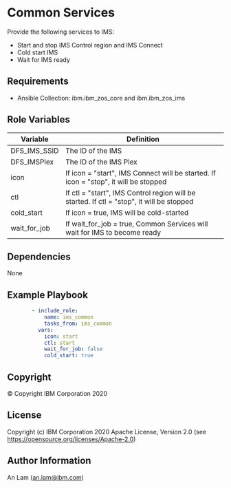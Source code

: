 Common Services
=========

Provide the following services to IMS:
* Start and stop IMS Control region and IMS Connect
* Cold start IMS
* Wait for IMS ready


Requirements
------------

* Ansible Collection: ibm.ibm_zos_core and ibm.ibm_zos_ims

Role Variables
--------------

| Variable                           | Definition                                                                                                                                                          |
| ---------------------------------- | ------------------------------------------------------------------------------------------------------------------------------------------------------------------- |
| DFS_IMS_SSID                | The ID of the IMS                                                                                                                           |
| DFS_IMSPlex                           | The ID of the IMS Plex       
| icon                | If icon = "start", IMS Connect will be started.  If icon = "stop", it will be stopped                                                                                                                           |
| ctl                | If ctl = "start", IMS Control region will be started.  If ctl = "stop", it will be stopped                                                                                                                           |
| cold_start                | If icon = true, IMS will be cold-started                                                                                                                            |
| wait_for_job                | If wait_for_job = true, Common Services will wait for IMS to become ready   

                                                                                          

Dependencies
------------

None

Example Playbook
----------------

```yaml
        - include_role:
            name: ims_common
            tasks_from: ims_common
          vars:
            icon: start
            ctl: start
            wait_for_job: false
            cold_start: true

```


## Copyright

© Copyright IBM Corporation 2020

License
-------

Copyright (c) IBM Corporation 2020 Apache License, Version 2.0 (see https://opensource.org/licenses/Apache-2.0)

Author Information
------------------

An Lam (an.lam@ibm.com)

